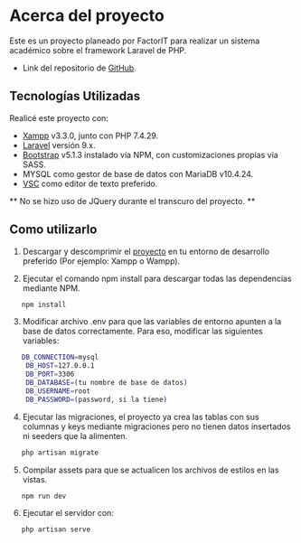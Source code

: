 # Acerca del proyecto

Este es un proyecto planeado por FactorIT para realizar un sistema académico sobre el framework Laravel de PHP.

-   Link del repositorio de [GitHub](https://github.com/mauricio-goyeneche/examen-tecnico-factorit).

## Tecnologías Utilizadas

Realicé este proyecto con:

-   [Xampp](https://www.apachefriends.org/es/index.html) v3.3.0, junto con PHP 7.4.29.
-   [Laravel](https://laravel.com/docs/9.x/releases) versión 9.x.
-   [Bootstrap](https://getbootstrap.com/docs/5.1/getting-started/introduction/) v5.1.3 instalado vía NPM, con customizaciones propias vía SASS.
-   MYSQL como gestor de base de datos con MariaDB v10.4.24.
-   [VSC](https://code.visualstudio.com/) como editor de texto preferido.

** No se hizo uso de JQuery durante el transcuro del proyecto. **

## Como utilizarlo

1. Descargar y descomprimir el [proyecto](https://github.com/mauricio-goyeneche/examen-tecnico-factorit) en tu entorno de desarrollo preferido (Por ejemplo: Xampp o Wampp).

2. Ejecutar el comando npm install para descargar todas las dependencias mediante NPM.

```sh
   npm install
```

3. Modificar archivo .env para que las variables de entorno apunten a la base de datos correctamente.
   Para eso, modificar las siguientes variables:

```sh
   DB_CONNECTION=mysql
    DB_HOST=127.0.0.1
    DB_PORT=3306
    DB_DATABASE=(tu nombre de base de datos)
    DB_USERNAME=root
    DB_PASSWORD=(password, si la tiene)
```

4. Ejecutar las migraciones, el proyecto ya crea las tablas con sus columnas y keys mediante migraciones pero no tienen datos insertados ni seeders que la alimenten.

```sh
   php artisan migrate
```

5. Compilar assets para que se actualicen los archivos de estilos en las vistas.

```sh
   npm run dev
```

6. Ejecutar el servidor con:

```sh
   php artisan serve
```
